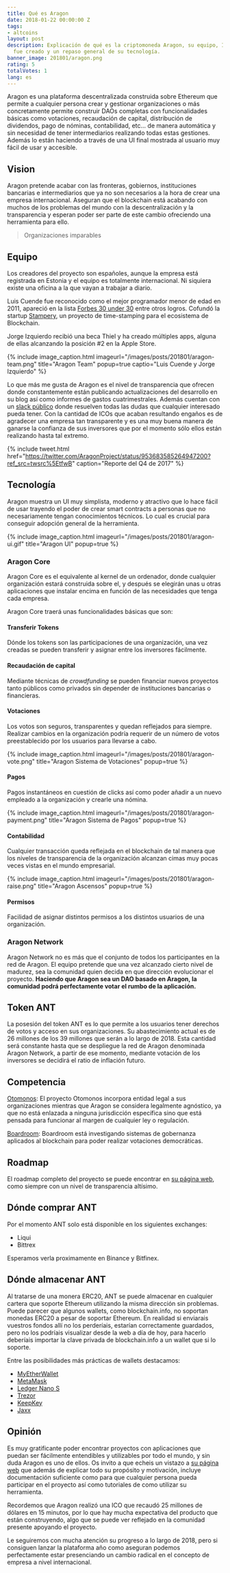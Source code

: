 ```yaml
---
title: Qué es Aragon
date: 2018-01-22 00:00:00 Z
tags:
- altcoins
layout: post
description: Explicación de qué es la criptomoneda Aragon, su equipo, ICO, por qué
  fue creado y un repaso general de su tecnología.
banner_image: 201801/aragon.png
rating: 5
totalVotes: 1
lang: es
---
```


Aragon es una plataforma descentralizada construida sobre Ethereum que permite a cualquier persona crear y gestionar organizaciones o más concretamente permite construir DAOs completas con funcionalidades básicas como votaciones, recaudación de capital, distribución de dividendos, pago de nóminas, contabilidad, etc... de manera automática y sin necesidad de tener intermediarios realizando todas estas gestiones. Además lo están haciendo a través de una UI final mostrada al usuario muy fácil de usar y accesible.

<!--more-->

## Vision

Aragon pretende acabar con las fronteras, gobiernos, instituciones bancarias e intermediarios que ya no son necesarios a la hora de crear una empresa internacional. Aseguran que el 
blockchain está acabando con muchos de los problemas del mundo con la descentralización y la transparencia y esperan poder ser parte de este cambio ofreciendo una herramienta para ello.

> Organizaciones imparables

## Equipo

Los creadores del proyecto son españoles, aunque la empresa está registrada en Estonia y el equipo es totalmente internacional. Ni siquiera existe una oficina a la que vayan a trabajar a diario.

Luis Cuende fue reconocido como el mejor programador menor de edad en 2011, apareció en la lista <a rel="nofollow" href="https://www.forbes.com/30-under-30-europe-2016/technology/#6662a3e4a4b3">Forbes 30 under 30</a> entre otros logros. Cofundó la startup <a rel="nofollow" href="https://stampery.com/">Stampery</a>, un proyecto de time-stamping para el ecosistema de Blockchain.

Jorge Izquierdo recibió una beca Thiel y ha creado múltiples apps, alguna de ellas alcanzando la posición #2 en la Apple Store.

{% include image_caption.html imageurl="/images/posts/201801/aragon-team.png" title="Aragon Team" popup=true captio="Luis Cuende y Jorge Izquierdo" %}

Lo que más me gusta de Aragon es el nivel de transparencia que ofrecen donde constantemente están publicando actualizaciones del desarrollo en su blog así como informes de gastos cuatrimestrales. Además cuentan con un <a rel="nofollow" href="https://aragon.chat/">slack público</a> donde resuelven todas las dudas que cualquier interesado pueda tener.
Con la cantidad de ICOs que acaban resultando engaños es de agradecer una empresa tan transparente y es una muy buena manera de ganarse la confianza de sus inversores que por el momento sólo ellos están realizando hasta tal extremo.

{% include tweet.html href="https://twitter.com/AragonProject/status/953683585264947200?ref_src=twsrc%5EtfwB" caption="Reporte del Q4 de 2017" %}

## Tecnología

Aragon muestra un UI muy simplista, moderno y atractivo que lo hace fácil de usar trayendo el poder de crear smart contracts a personas que no necesariamente tengan conocimientos técnicos. Lo cual es crucial para conseguir adopción general de la herramienta.

{% include image_caption.html imageurl="/images/posts/201801/aragon-ui.gif" title="Aragon UI" popup=true %}

### Aragon Core

Aragon Core es el equivalente al kernel de un ordenador, donde cualquier organización estará construida sobre el, y después se elegirán unas u otras aplicaciones que instalar encima en función de las necesidades que tenga cada empresa.

Aragon Core traerá unas funcionalidades básicas que son:
#### Transferir Tokens

Dónde los tokens son las participaciones de una organización, una vez creadas se pueden transferir y asignar entre los inversores fácilmente.

#### Recaudación de capital

Mediante técnicas de *crowdfunding* se pueden financiar nuevos proyectos tanto públicos como privados sin depender de instituciones bancarias o financieras.

#### Votaciones

Los votos son seguros, transparentes y quedan reflejados para siempre. Realizar cambios en la organización podría requerir de un número de votos preestablecido por los usuarios para llevarse a cabo.

{% include image_caption.html imageurl="/images/posts/201801/aragon-vote.png" title="Aragon Sistema de Votaciones" popup=true %}

#### Pagos

Pagos instantáneos en cuestión de clicks así como poder añadir a un nuevo empleado a la organización y crearle una nómina.

{% include image_caption.html imageurl="/images/posts/201801/aragon-payment.png" title="Aragon Sistema de Pagos" popup=true %}

#### Contabilidad

Cualquier transacción queda reflejada en el blockchain de tal manera que los niveles de transparencia de la organización alcanzan cimas muy pocas veces vistas en el mundo empresarial.

{% include image_caption.html imageurl="/images/posts/201801/aragon-raise.png" title="Aragon Ascensos" popup=true %}

#### Permisos

Facilidad de asignar distintos permisos a los distintos usuarios de una organización.

### Aragon Network

Aragon Network no es más que el conjunto de todos los participantes en la red de Aragon. El equipo pretende que una vez alcanzado cierto nivel de madurez, sea la comunidad quien decida en que dirección evolucionar el proyecto. **Haciendo que Aragon sea un DAO basado en Aragon, la comunidad podrá perfectamente votar el rumbo de la aplicación.**

## Token ANT

La posesión del token ANT es lo que permite a los usuarios tener derechos de votos y acceso en sus organizaciones. Su abastecimiento actual es de 26 millones de los 39 millones que serán a lo largo de 2018. Esta cantidad será constante hasta que se despliegue la red de Aragon denominada Aragon Network, a partir de ese momento, mediante votación de los inversores se decidirá el ratio de inflación futuro.

## Competencia

<a rel="nofollow" href="https://angel.co/otonomos">Otomonos</a>: El proyecto Otomonos incorpora entidad legal a sus organizaciones mientras que Aragon se considera legalmente agnóstico, ya que no está enlazada a ninguna jurisdicción específica sino que está pensada para funcionar al margen de cualquier ley o regulación.

<a rel="nofollow" href="http://boardroom.to/">Boardroom</a>: Boardroom está investigando sistemas de gobernanza aplicados al blockchain para poder realizar votaciones democráticas.

## Roadmap

El roadmap completo del proyecto se puede encontrar en <a rel="nofollow" href="https://wiki.aragon.one/documentation/Development_Plan/">su página web</a>, como siempre con un nivel de  transparencia altísimo.

## Dónde comprar ANT

Por el momento ANT solo está disponible en los siguientes exchanges:

* Liqui
* Bittrex

Esperamos verla proximamente en Binance y Bitfinex.

## Dónde almacenar ANT

Al tratarse de una monera ERC20, ANT se puede almacenar en cualquier cartera que soporte Ethereum utilizando la misma dirección sin problemas. Puede parecer que algunos wallets, como blockchain.info, no soportan monedas ERC20 a pesar de soportar Ethereum. En realidad si enviarais vuestros fondos allí no los perderíais, estarían correctamente guardados, pero no los podríais visualizar desde la web a día de hoy, para hacerlo deberíais importar la clave privada de blockchain.info a un wallet que si lo soporte.

Entre las posibilidades más prácticas de wallets destacamos:

* <a rel="nofollow" href="https://www.myetherwallet.com">MyEtherWallet</a>
* <a rel="nofollow" href="https://metamask.io/">MetaMask</a>
* [Ledger Nano S](http://amzn.to/2i5kRoG)
* [Trezor](http://amzn.to/2i72hMV)
* [KeepKey](http://amzn.to/2ja1KHf)
* <a rel="nofollow" href="https://jaxx.io/">Jaxx</a>

## Opinión

Es muy gratificante poder encontrar proyectos con aplicaciones que puedan ser fácilmente entendibles y utilizables por todo el mundo, y sin duda Aragon es uno de ellos. Os invito a que echeis un vistazo a <a rel="nofollow" href="">su página web</a> que además de explicar todo su propósito y motivación, incluye documentación suficiente como para que cualquier persona pueda participar en el proyecto así como tutoriales de como utilizar su herramienta.

Recordemos que Aragon realizó una ICO que recaudó 25 millones de dólares en 15 minutos, por lo que hay mucha expectativa del producto que están construyendo, algo que se puede ver reflejado en la comunidad presente apoyando el proyecto.

Le seguiremos con mucha atención su progreso a lo largo de 2018, pero si consiguen lanzar la plataforma año como aseguran podemos perfectamente estar presenciando un cambio radical en el concepto de empresa a nivel internacional.
